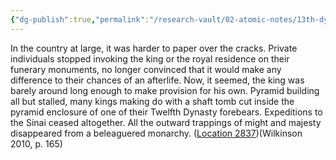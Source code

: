 ```yaml
---
{"dg-publish":true,"permalink":"/research-vault/02-atomic-notes/13th-dynasty-egypt-saw-a-collapse-of-long-distance-trade/"}
---
```


In the country at large, it was harder to paper over the cracks. Private individuals stopped invoking the king or the royal residence on their funerary monuments, no longer convinced that it would make any difference to their chances of an afterlife. Now, it seemed, the king was barely around long enough to make provision for his own. Pyramid building all but stalled, many kings making do with a shaft tomb cut inside the pyramid enclosure of one of their Twelfth Dynasty forebears. Expeditions to the Sinai ceased altogether. All the outward trappings of might and majesty disappeared from a beleaguered monarchy. ([Location 2837](https://readwise.io/to_kindle?action=open&asin=B004FGMZAI&location=2837))(Wilkinson 2010, p. 165)